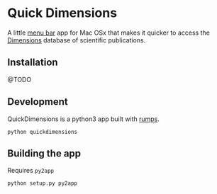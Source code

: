 
# Quick Dimensions 

A little [menu bar](https://support.apple.com/en-gb/guide/mac-help/mchlp1446/mac) app for Mac OSx that makes it quicker to access the [Dimensions](https://app.dimensions.ai/discover/publication) database of scientific publications. 

## Installation

@TODO 


## Development 

QuickDimensions is a python3 app built with [rumps](https://rumps.readthedocs.io/en/latest/). 

```
python quickdimensions
```

## Building the app

Requires `py2app`

```
python setup.py py2app
```
